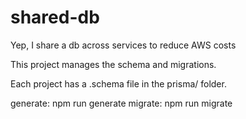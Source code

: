 # shared-db
Yep, I share a db across services to reduce AWS costs

This project manages the schema and migrations.

Each project has a .schema file in the prisma/ folder. 

generate: npm run generate
migrate: npm run migrate
